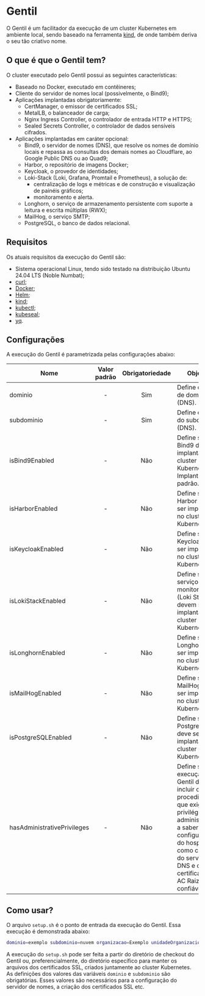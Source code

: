 # Gentil
O Gentil é um facilitador da execução de um cluster Kubernetes em ambiente local, sendo baseado na ferramenta [kind](https://sigs.k8s.io/kind), de onde também deriva o seu tão criativo nome.

## O que é que o Gentil tem?
O cluster executado pelo Gentil possui as seguintes características:
  - Baseado no Docker, executado em contêineres;
  - Cliente do servidor de nomes local (possivelmente, o Bind9);
  - Aplicações implantadas obrigatoriamente:
    - CertManager, o emissor de certificados SSL;
    - MetalLB, o balanceador de carga;
    - Nginx Ingress Controller, o controlador de entrada HTTP e HTTPS;
    - Sealed Secrets Controller, o controlador de dados sensíveis cifrados.
  - Aplicações implantadas em caráter opcional:
    - Bind9, o servidor de nomes (DNS), que resolve os nomes de domínio locais e repassa as consultas dos demais nomes ao Cloudflare, ao Google Public DNS ou ao Quad9;
    - Harbor, o repositório de imagens Docker;
    - Keycloak, o provedor de identidades;
    - Loki-Stack (Loki, Grafana, Promtail e Prometheus), a solução de:
      - centralização de logs e métricas e de construção e visualização de painéis gráficos;
      - monitoramento e alerta.
    - Longhorn, o serviço de armazenamento persistente com suporte a leitura e escrita múltiplas (RWX);
    - MailHog, o serviço SMTP;
    - PostgreSQL, o banco de dados relacional.

## Requisitos
Os atuais requisitos da execução do Gentil são:
- Sistema operacional Linux, tendo sido testado na distribuição Ubuntu 24.04 LTS (Noble Numbat);
- [curl](https://curl.se/);
- [Docker](https://www.docker.com/);
- [Helm](https://helm.sh/);
- [kind](https://kind.sigs.k8s.io/);
- [kubectl](https://kubernetes.io/docs/reference/kubectl/);
- [kubeseal](https://github.com/bitnami-labs/sealed-secrets);
- [yq](https://mikefarah.gitbook.io/yq).

## Configurações
A execução do Gentil é parametrizada pelas configurações abaixo:

| Nome | Valor padrão | Obrigatoriedade | Objetivo |
|------|:------------:|:---------------:|----------|
| dominio | - | Sim | Define o nome de domínio (DNS). |
| subdominio | - | Sim | Define o nome do subdomínio (DNS). |
| isBind9Enabled | - | Não | Define se o Bind9 deve ser implantado no cluster Kubernetes. Implantado por padrão. |
| isHarborEnabled | - | Não | Define se o Harbor deve ser implantado no cluster Kubernetes. |
| isKeycloakEnabled | - | Não | Define se o Keycloak deve ser implantado no cluster Kubernetes. |
| isLokiStackEnabled | - | Não | Define se os serviços de monitoramento (Loki Stack) devem ser implantados no cluster Kubernetes. |
| isLonghornEnabled | - | Não | Define se o Longhorn deve ser implantado no cluster Kubernetes. |
| isMailHogEnabled | - | Não | Define se o MailHog deve ser implantado no cluster Kubernetes. |
| isPostgreSQLEnabled | - | Não | Define se o PostgreSQL deve ser implantado no cluster Kubernetes. |
| hasAdministrativePrivileges | - | Não | Define se a execução do Gentil deve incluir os procedimentos que exigem privilégios administrativos, a saber, a configuração do hospedeiro como cliente do servidor DNS e do certificado da AC Raiz como confiável. |

## Como usar?
O arquivo `setup.sh` é o ponto de entrada da execução do Gentil. Essa execução é demonstrada abaixo:
```bash
dominio=exemplo subdominio=nuvem organizacao=Exemplo unidadeOrganizacional=Nuvem ./setup.sh
```
A execução do `setup.sh` pode ser feita a partir do diretório de checkout do Gentil ou, preferencialmente, do diretório específico para manter os arquivos dos certificados SSL, criados juntamente ao cluster Kubernetes.
As definições dos valores das variáveis `dominio` e `subdominio` são obrigatórias. Esses valores são necessários para a configuração do servidor de nomes, a criação dos certificados SSL etc.